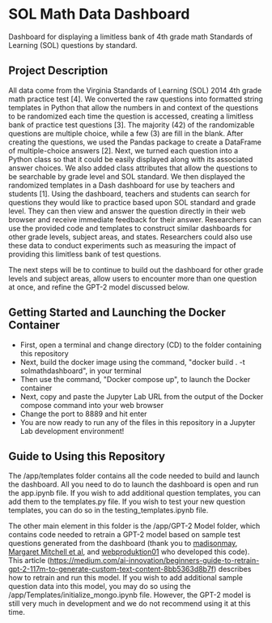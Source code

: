 # SOL Math Data Dashboard
Dashboard for displaying a limitless bank of 4th grade math Standards of Learning (SOL) questions by standard.

## Project Description
All data come from the Virginia Standards of Learning (SOL) 2014 4th grade math practice test [4]. We converted the raw questions into formatted string templates in Python that allow the numbers in and context of the questions to be randomized each time the question is accessed, creating a limitless bank of practice test questions [3]. The majority (42) of the randomizable questions are multiple choice, while a few (3) are fill in the blank. After creating the questions, we used the Pandas package to create a DataFrame of multiple-choice answers [2]. Next, we turned each question into a Python class so that it could be easily displayed along with its associated answer choices. We also added class attributes that allow the questions to be searchable by grade level and SOL standard.
We then displayed the randomized templates in a Dash dashboard for use by teachers and students [1]. Using the dashboard, teachers and students can search for questions they would like to practice based upon SOL standard and grade level. They can then view and answer the question directly in their web browser and receive immediate feedback for their answer. Researchers can use the provided code and templates to construct similar dashboards for other grade levels, subject areas, and states. Researchers could also use these data to conduct experiments such as measuring the impact of providing this limitless bank of test questions.

The next steps will be to continue to build out the dashboard for other grade levels and subject areas, allow users to encounter more than one question at once, and refine the GPT-2 model discussed below. 

## Getting Started and Launching the Docker Container
- First, open a terminal and change directory (CD) to the folder containing this repository
- Next, build the docker image using the command, "docker build . -t solmathdashboard", in your terminal
- Then use the command, "Docker compose up", to launch the Docker container
- Next, copy and paste the Jupyter Lab URL from the output of the Docker compose command into your web browser
- Change the port to 8889 and hit enter
- You are now ready to run any of the files in this repository in a Jupyter Lab development environment!

## Guide to Using this Repository
The /app/templates folder contains all the code needed to build and launch the dashboard. All you need to do to launch the dashboard is open and run the app.ipynb file. If you wish to add additional question templates, you can add them to the templates.py file. If you wish to test your new question templates, you can do so in the testing_templates.ipynb file. 

The other main element in this folder is the /app/GPT-2 Model folder, which contains code needed to retrain a GPT-2 model based on sample test questions generated from the dashboard (thank you to [madisonmay](https://github.com/madisonmay), [Margaret Mitchell et al](https://arxiv.org/abs/1810.03993), and [webproduktion01](https://github.com/webproduktion01) who developed this code). This article (https://medium.com/ai-innovation/beginners-guide-to-retrain-gpt-2-117m-to-generate-custom-text-content-8bb5363d8b7f) describes how to retrain and run this model. If you wish to add additional sample question data into this model, you may do so using the /app/Templates/initialize_mongo.ipynb file. However, the GPT-2 model is still very much in development and we do not recommend using it at this time. 

